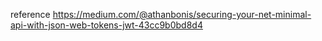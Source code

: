 reference https://medium.com/@athanbonis/securing-your-net-minimal-api-with-json-web-tokens-jwt-43cc9b0bd8d4